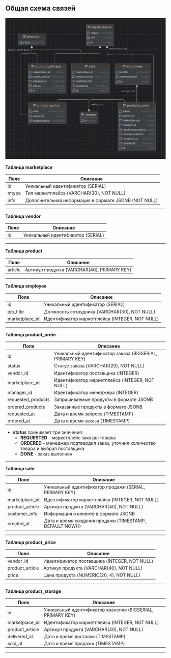 ## Общая схема связей

![Diagram](database/assets/diagram_V0001.png)

__Таблица marketplace__

| Поле  | Описание                                             | 
|-------|------------------------------------------------------| 
| id    | Уникальный идентификатор (SERIAL)                    | 
| mtype | Тип маркетплейса (VARCHAR(30), NOT NULL)             | 
| info  | Дополнительная информация в формате JSONB (NOT NULL) |

---

__Таблица vendor__

| Поле | Описание                          | 
|------|-----------------------------------| 
| id   | Уникальный идентификатор (SERIAL) |

---

__Таблица product__

| Поле    | Описание                                    | 
|---------|---------------------------------------------| 
| article | Артикул продукта (VARCHAR(40), PRIMARY KEY) |

---

__Таблица employee__

| Поле           | Описание                                       | 
|----------------|------------------------------------------------| 
| id             | Уникальный идентификатор (SERIAL)              | 
| job_title      | Должность сотрудника (VARCHAR(30), NOT NULL)   | 
| marketplace_id | Идентификатор маркетплейса (INTEGER, NOT NULL) |

---

__Таблица product_order__

| Поле               | Описание                                                 | 
|--------------------|----------------------------------------------------------| 
| id                 | Уникальный идентификатор заказа (BIGSERIAL, PRIMARY KEY) | 
| status             | Статус заказа (VARCHAR(20), NOT NULL)                    | 
| vendor_id          | Идентификатор поставщика (INTEGER)                       | 
| marketplace_id     | Идентификатор маркетплейса (INTEGER, NOT NULL)           | 
| manager_id         | Идентификатор менеджера (INTEGER)                        | 
| requested_products | Запрашиваемые продукты в формате JSONB                   | 
| ordered_products   | Заказанные продукты в формате JSONB                      | 
| requested_at       | Дата и время запроса (TIMESTAMP)                         | 
| ordered_at         | Дата и время заказа (TIMESTAMP)                          |

- __status__ принимает три значения:
  - __REQUESTED__ - маркетплейс заказал товары
  - __ORDERED__ - менеджер подтвердил заказ, уточнил количество товара и выбрал поставщика
  - __DONE__ - заказ выполнен

---

__Таблица sale__

| Поле            | Описание                                                 | 
|-----------------|----------------------------------------------------------| 
| id              | Уникальный идентификатор продажи (SERIAL, PRIMARY KEY)   | 
| marketplace_id  | Идентификатор маркетплейса (INTEGER, NOT NULL)           | 
| product_article | Артикул продукта (VARCHAR(40), NOT NULL)                 | 
| customer_info   | Информация о клиенте в формате JSONB                     | 
| created_at      | Дата и время создания продажи (TIMESTAMP, DEFAULT NOW()) |

---

__Таблица product_price__

| Поле            | Описание                                     | 
|-----------------|----------------------------------------------| 
| vendor_id       | Идентификатор поставщика (INTEGER, NOT NULL) | 
| product_article | Артикул продукта (VARCHAR(40), NOT NULL)     | 
| price           | Цена продукта (NUMERIC(20, 4), NOT NULL)     |

---

__Таблица product_storage__

| Поле            | Описание                                                   | 
|-----------------|------------------------------------------------------------| 
| id              | Уникальный идентификатор хранения (BIGSERIAL, PRIMARY KEY) | 
| marketplace_id  | Идентификатор маркетплейса (INTEGER, NOT NULL)             | 
| product_article | Артикул продукта (VARCHAR(40), NOT NULL)                   | 
| delivered_at    | Дата и время доставки (TIMESTAMP)                          | 
| sold_at         | Дата и время продажи (TIMESTAMP)                           |

---
